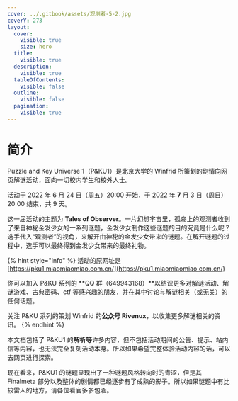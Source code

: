 ```yaml
---
cover: ../.gitbook/assets/观测者-5-2.jpg
coverY: 273
layout:
  cover:
    visible: true
    size: hero
  title:
    visible: true
  description:
    visible: true
  tableOfContents:
    visible: false
  outline:
    visible: false
  pagination:
    visible: true
---
```


# 简介

Puzzle and Key Universe 1（P\&KU1）是北京大学的 Winfrid 所策划的剧情向网页解谜活动，面向一切校内学生和校外人士。

活动于 2022 年 6 月 24 日（周五）20:00 开始，于 2022 年 **7** 月 3 日（周日）20:00 结束，共 9 天。

这一届活动的主题为 **Tales of Observer**。一片幻想宇宙里，孤岛上的观测者收到了来自神秘金发少女的一系列谜题，金发少女制作这些谜题的目的究竟是什么呢？选手代入“观测者”的视角，来解开由神秘的金发少女带来的谜题。在解开谜题的过程中，选手可以最终得到金发少女带来的最终礼物。

{% hint style="info" %}
活动的原网址是 [https://pku1.miaomiaomiao.com.cn/](https://pku1.miaomiaomiao.com.cn/)

你可以加入 P\&KU 系列的 **QQ 群（649943168）**以结识更多对解谜活动、解谜游戏、古典密码、ctf 等感兴趣的朋友，并在其中讨论与解谜相关（或无关）的任何话题。

关注 P\&KU 系列的策划 Winfrid 的**公众号 Rivenux**，以收集更多解谜相关的资讯。
{% endhint %}

本文档包括了 P\&KU1 的**解析等**许多内容，但不包括活动期间的公告、提示、站内信等内容，也无法完全复刻活动本身。所以如果希望完整体验活动内容的话，可以去网页进行探索。

现在看来，P\&KU1 的谜题显现出了一种谜题风格转向时的青涩，但是其 Finalmeta 部分以及整体的剧情都已经逐步有了成熟的影子。所以如果谜题中有比较雷人的地方，请各位看官多多包涵。
